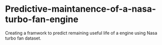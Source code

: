# Predictive-maintanence-of-a-nasa-turbo-fan-engine

Creating a framwork to predict remaining useful life of a engine using Nasa turbo fan dataset.
